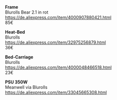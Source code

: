 <b>Frame</b> <br>
Blurolls Bear 2.1 in rot <br>
https://de.aliexpress.com/item/4000907880421.html <br>
85€


<b>Heat-Bed</b> <br>
Blurolls <br>
https://de.aliexpress.com/item/32975256879.html <br>
36€


<b>Bed-Carriage</b> <br>
Blurolls <br>
https://de.aliexpress.com/item/4000048466518.html <br>
23€


<b>PSU 350W</b> <br>
Meanwell via Blurolls <br>
https://de.aliexpress.com/item/33045665308.html <br>
